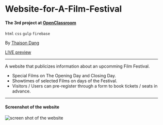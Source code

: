 # Website-for-A-Film-Festival

#### The 3rd project at [OpenClassroom](https://openclassrooms.com)

`html` `css` `gulp` `firebase`

By [Thaison Dang](https://github.com/thaisonbk57)

[LIVE preview](https://film-festival-website.firebaseapp.com/)

---

A website that publicizes information about an upcomming Film Festival.

- Special Films on The Opening Day and Closing Day.
- Showtimes of selected Films on days of the Festival.
- Visitors / Users can pre-register through a form to book tickets / seats in advance.

---

#### Screenshot of the website

![screen shot of the website](./screenshot.png)
